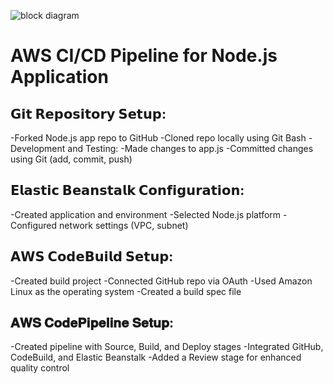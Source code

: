 
![block diagram](https://github.com/user-attachments/assets/a15851a5-bd9a-462e-a3c4-f18f3e20c63a)
# AWS CI/CD Pipeline for Node.js Application
## 𝗚𝗶𝘁 𝗥𝗲𝗽𝗼𝘀𝗶𝘁𝗼𝗿𝘆 𝗦𝗲𝘁𝘂𝗽:
-Forked Node.js app repo to GitHub
-Cloned repo locally using Git Bash
-Development and Testing:
-Made changes to app.js
-Committed changes using Git (add, commit, push)
## 𝗘𝗹𝗮𝘀𝘁𝗶𝗰 𝗕𝗲𝗮𝗻𝘀𝘁𝗮𝗹𝗸 𝗖𝗼𝗻𝗳𝗶𝗴𝘂𝗿𝗮𝘁𝗶𝗼𝗻:
-Created application and environment
-Selected Node.js platform
-Configured network settings (VPC, subnet)
## 𝗔𝗪𝗦 𝗖𝗼𝗱𝗲𝗕𝘂𝗶𝗹𝗱 𝗦𝗲𝘁𝘂𝗽:
-Created build project
-Connected GitHub repo via OAuth
-Used Amazon Linux as the operating system
-Created a build spec file
## 𝐀𝐖𝐒 𝐂𝐨𝐝𝐞𝐏𝐢𝐩𝐞𝐥𝐢𝐧𝐞 𝐒𝐞𝐭𝐮𝐩:
-Created pipeline with Source, Build, and Deploy stages
-Integrated GitHub, CodeBuild, and Elastic Beanstalk
-Added a Review stage for enhanced quality control


